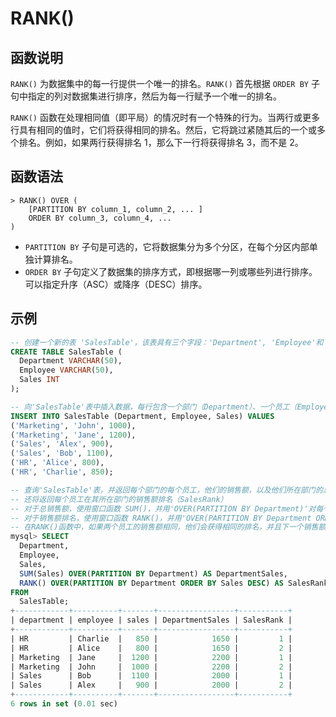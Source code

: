 # **RANK()**

## **函数说明**

`RANK()` 为数据集中的每一行提供一个唯一的排名。`RANK()` 首先根据 `ORDER BY` 子句中指定的列对数据集进行排序，然后为每一行赋予一个唯一的排名。

`RANK()` 函数在处理相同值（即平局）的情况时有一个特殊的行为。当两行或更多行具有相同的值时，它们将获得相同的排名。然后，它将跳过紧随其后的一个或多个排名。例如，如果两行获得排名 1，那么下一行将获得排名 3，而不是 2。

## **函数语法**

```
> RANK() OVER (
    [PARTITION BY column_1, column_2, ... ]
    ORDER BY column_3, column_4, ...
)
```

- `PARTITION BY` 子句是可选的，它将数据集分为多个分区，在每个分区内部单独计算排名。
- `ORDER BY` 子句定义了数据集的排序方式，即根据哪一列或哪些列进行排序。可以指定升序（ASC）或降序（DESC）排序。

## **示例**

```SQL
-- 创建一个新的表 'SalesTable'，该表具有三个字段：'Department', 'Employee'和 'Sales'
CREATE TABLE SalesTable (
  Department VARCHAR(50),
  Employee VARCHAR(50),
  Sales INT
);

-- 向'SalesTable'表中插入数据，每行包含一个部门（Department）、一个员工（Employee）和他们的销售额（Sales）
INSERT INTO SalesTable (Department, Employee, Sales) VALUES
('Marketing', 'John', 1000),
('Marketing', 'Jane', 1200),
('Sales', 'Alex', 900),
('Sales', 'Bob', 1100),
('HR', 'Alice', 800),
('HR', 'Charlie', 850);

-- 查询'SalesTable'表，并返回每个部门的每个员工，他们的销售额，以及他们所在部门的总销售额（DepartmentSales）
-- 还将返回每个员工在其所在部门的销售额排名（SalesRank）
-- 对于总销售额，使用窗口函数 SUM()，并用'OVER(PARTITION BY Department)'对每个部门分别进行计算
-- 对于销售额排名，使用窗口函数 RANK()，并用'OVER(PARTITION BY Department ORDER BY Sales DESC)'对每个部门的员工根据销售额进行降序排名
-- 在RANK()函数中，如果两个员工的销售额相同，他们会获得相同的排名，并且下一个销售额的排名会跳过。例如，如果有两个员工的销售额都是第一，那么下一个销售额的排名就是第三，而不是第二。
mysql> SELECT
  Department,
  Employee,
  Sales,
  SUM(Sales) OVER(PARTITION BY Department) AS DepartmentSales,
  RANK() OVER(PARTITION BY Department ORDER BY Sales DESC) AS SalesRank
FROM
  SalesTable;
+------------+----------+-------+-----------------+-----------+
| department | employee | sales | DepartmentSales | SalesRank |
+------------+----------+-------+-----------------+-----------+
| HR         | Charlie  |   850 |            1650 |         1 |
| HR         | Alice    |   800 |            1650 |         2 |
| Marketing  | Jane     |  1200 |            2200 |         1 |
| Marketing  | John     |  1000 |            2200 |         2 |
| Sales      | Bob      |  1100 |            2000 |         1 |
| Sales      | Alex     |   900 |            2000 |         2 |
+------------+----------+-------+-----------------+-----------+
6 rows in set (0.01 sec)
```
